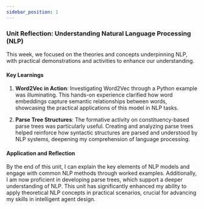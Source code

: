```yaml
---
sidebar_position: 1
---
```


### Unit Reflection: Understanding Natural Language Processing (NLP)

This week, we focused on the theories and concepts underpinning NLP, with practical demonstrations and activities to enhance our understanding.

#### Key Learnings

1. **Word2Vec in Action**: Investigating Word2Vec through a Python example was illuminating. This hands-on experience clarified how word embeddings capture semantic relationships between words, showcasing the practical applications of this model in NLP tasks.

2. **Parse Tree Structures**: The formative activity on constituency-based parse trees was particularly useful. Creating and analyzing parse trees helped reinforce how syntactic structures are parsed and understood by NLP systems, deepening my comprehension of language processing.

#### Application and Reflection

By the end of this unit, I can explain the key elements of NLP models and engage with common NLP methods through worked examples. Additionally, I am now proficient in developing parse trees, which support a deeper understanding of NLP. This unit has significantly enhanced my ability to apply theoretical NLP concepts in practical scenarios, crucial for advancing my skills in intelligent agent design.